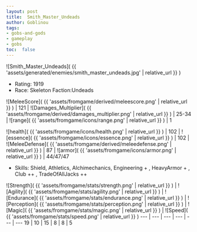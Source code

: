 ```yaml
---
layout: post
title:  Smith_Master_Undeads
author: Goblinou
tags:
- gobs-and-gods
- gameplay
- gobs
toc:  false
---
```


![Smith_Master_Undeads]( {{ 'assets/generated/enemies/smith_master_undeads.jpg' | relative_url }} )
- Rating: 1919
- Race: Skeleton  Faction:Undeads

![MeleeScore]( {{ 'assets/fromgame/derived/meleescore.png' | relative_url }} ) | 121 | ![Damages_Multiplier]( {{ 'assets/fromgame/derived/damages_multiplier.png' | relative_url }} ) | 25-34 | ![range]( {{ 'assets/fromgame/icons/range.png' | relative_url }} ) | 1


![health]( {{ 'assets/fromgame/icons/health.png' | relative_url }} ) | 102 | ![essence]( {{ 'assets/fromgame/icons/essence.png' | relative_url }} ) | 102 | ![MeleeDefense]( {{ 'assets/fromgame/derived/meleedefense.png' | relative_url }} ) | 87 | ![armor]( {{ 'assets/fromgame/icons/armor.png' | relative_url }} ) | 44/47/47

* Skills: Shield, Athletics, Alchimechanics, Engineering + , HeavyArmor + , Club ++ , TradeOfAllJacks ++ 

![Strength]( {{ 'assets/fromgame/stats/strength.png' | relative_url }} ) | ![Agility]( {{ 'assets/fromgame/stats/agility.png' | relative_url }} ) | ![Endurance]( {{ 'assets/fromgame/stats/endurance.png' | relative_url }} ) | ![Perception]( {{ 'assets/fromgame/stats/perception.png' | relative_url }} ) | ![Magic]( {{ 'assets/fromgame/stats/magic.png' | relative_url }} ) | ![Speed]( {{ 'assets/fromgame/stats/speed.png' | relative_url }} )
--- | --- | --- | --- | --- | ---
19 | 10 | 15 | 8 | 8 | 5
